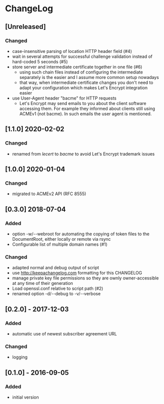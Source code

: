 # ChangeLog

## [Unreleased]
### Changed
- case-insensitive parsing of location HTTP header field (#4)
- wait in several attempts for successful challenge validation instead of
  hard-coded 5 seconds (#5)
- store server and intermediate certificate together in one file (#6)
  - using such chain files instead of configuring the intermediate separately
    is the easier and I assume more common setup nowadays
  - that way, when intermediate certificate changes you don't need to adapt
    your configuration which makes Let's Encrypt integration easier
- use User-Agent header "bacme" for HTTP requests
  - Let's Encrypt may send emails to you about the client software accessing
    them. For example they informed about clients still using ACMEv1
    (not bacme). In such emails the user agent is mentioned.


## [1.1.0] 2020-02-02
### Changed
- renamed from _lecert_ to _bacme_ to avoid Let's Encrypt trademark issues


## [1.0.0] 2020-01-04
### Changed
- migrated to ACMEv2 API (RFC 8555)


## [0.3.0] 2018-07-04
### Added
- option -w/--webroot for automating the copying of token files to the
  DocumentRoot, either locally or remote via rsync
- Configurable list of multiple domain names (#1)

### Changed
- adapted normal and debug output of script
- use http://keepachangelog.com formatting for this CHANGELOG
- manage private key file permissions so they are ownly owner-accessible at any
  time of their generation
- Load openssl.conf relative to script path (#2)
- renamed option -d/--debug to -v/--verbose


## [0.2.0] - 2017-12-03
### Added
- automatic use of newest subscriber agreement URL

### Changed
- logging


## [0.1.0] - 2016-09-05
### Added
- initial version

